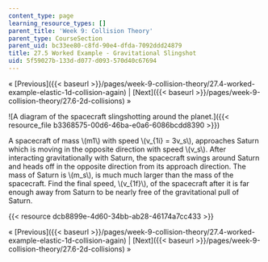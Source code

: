 ```yaml
---
content_type: page
learning_resource_types: []
parent_title: 'Week 9: Collision Theory'
parent_type: CourseSection
parent_uid: bc33ee80-c8fd-90e4-dfda-7092ddd24879
title: 27.5 Worked Example - Gravitational Slingshot
uid: 5f59027b-133d-d077-d093-570d40c67694
---
```


« [Previous]({{< baseurl >}}/pages/week-9-collision-theory/27.4-worked-example-elastic-1d-collision-again) | [Next]({{< baseurl >}}/pages/week-9-collision-theory/27.6-2d-collisions) »

![A diagram of the spacecraft slingshotting around the planet.]({{< resource_file b3368575-00d6-46ba-e0a6-6086bcdd8390 >}})

A spacecraft of mass \\(m1\\) with speed \\(v\_{1i} = 3v\_s\\), approaches Saturn which is moving in the opposite direction with speed \\(v\_s\\). After interacting gravitationally with Saturn, the spacecraft swings around Saturn and heads off in the opposite direction from its approach direction. The mass of Saturn is \\(m\_s\\), is much much larger than the mass of the spacecraft. Find the final speed, \\(v\_{1f}\\), of the spacecraft after it is far enough away from Saturn to be nearly free of the gravitational pull of Saturn.

{{< resource dcb8899e-4d60-34bb-ab28-46174a7cc433 >}}

« [Previous]({{< baseurl >}}/pages/week-9-collision-theory/27.4-worked-example-elastic-1d-collision-again) | [Next]({{< baseurl >}}/pages/week-9-collision-theory/27.6-2d-collisions) »